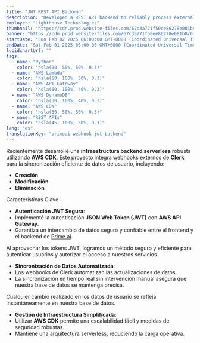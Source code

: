 ```yaml
---
title: "JWT REST API Backend"
description: "Developed a REST API backend to reliably process external webhook requests, maintaining high-quality standards including GitOps, Infrastructure as Code, and Unit & Integration testing"
employer: "Lighthouse Technologies"
thumbnail: "https://cdn.prod.website-files.com/67c3a771f50ee86278e081b8/67d92242543f77f7fa5bdcaf_67ce4288b0a55050e6651d96_jwt%2520primeai2.gif"
banner: "https://cdn.prod.website-files.com/67c3a771f50ee86278e081b8/67cbf2938dcac0c620425d98_67cbd4e5d19d256af5d102f7_photo-1515879218367-8466d910aaa4.jpeg"
startDate: "Sun Feb 02 2025 06:00:00 GMT+0000 (Coordinated Universal Time)"
endDate: "Sat Feb 01 2025 06:00:00 GMT+0000 (Coordinated Universal Time)"
lucidchartUrl: ""
tags:
  - name: "Python"
    color: "hsla(90, 50%, 50%, 0.3)"
  - name: "AWS Lambda"
    color: "hsla(60, 100%, 50%, 0.3)"
  - name: "AWS API Gateway"
    color: "hsla(60, 100%, 40%, 0.3)"
  - name: "AWS DynamoDB"
    color: "hsla(30, 100%, 40%, 0.3)"
  - name: "AWS CDK"
    color: "hsla(60, 50%, 50%, 0.3)"
  - name: "REST APIs"
    color: "hsla(45, 100%, 50%, 0.3)"
lang: "es"
translationKey: "primeai-webhook-jwt-backend"
---
```


Recientemente desarrollé una **infraestructura backend serverless** robusta utilizando **AWS CDK**. Este proyecto integra webhooks externos de **Clerk** para la sincronización eficiente de datos de usuario, incluyendo:

- **Creación**
- **Modificación**
- **Eliminación**

Características Clave

- **Autenticación JWT Segura**:
- Implementé la autenticación **JSON Web Token (JWT)** con **AWS API Gateway**.
- Garantiza un intercambio de datos seguro y confiable entre el frontend y el backend de [Prime.ai]().

Al aprovechar los tokens JWT, logramos un método seguro y eficiente para autenticar usuarios y autorizar el acceso a nuestros servicios.

- **Sincronización de Datos Automatizada**:
- Los webhooks de Clerk automatizan las actualizaciones de datos.
- La sincronización en tiempo real sin intervención manual asegura que nuestra base de datos se mantenga precisa.

Cualquier cambio realizado en los datos de usuario se refleja instantáneamente en nuestra base de datos.

- **Gestión de Infraestructura Simplificada**:
- Utilizar **AWS CDK** permite una escalabilidad fácil y medidas de seguridad robustas.
- Mantiene una arquitectura serverless, reduciendo la carga operativa.

‍

‍

